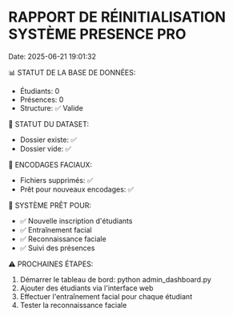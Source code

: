 
RAPPORT DE RÉINITIALISATION SYSTÈME PRESENCE PRO
===============================================
Date: 2025-06-21 19:01:32

📊 STATUT DE LA BASE DE DONNÉES:
- Étudiants: 0
- Présences: 0
- Structure: ✅ Valide

📁 STATUT DU DATASET:
- Dossier existe: ✅
- Dossier vide: ✅

🧠 ENCODAGES FACIAUX:
- Fichiers supprimés: ✅
- Prêt pour nouveaux encodages: ✅

🎯 SYSTÈME PRÊT POUR:
- ✅ Nouvelle inscription d'étudiants
- ✅ Entraînement facial
- ✅ Reconnaissance faciale
- ✅ Suivi des présences

⚠️ PROCHAINES ÉTAPES:
1. Démarrer le tableau de bord: python admin_dashboard.py
2. Ajouter des étudiants via l'interface web
3. Effectuer l'entraînement facial pour chaque étudiant
4. Tester la reconnaissance faciale
